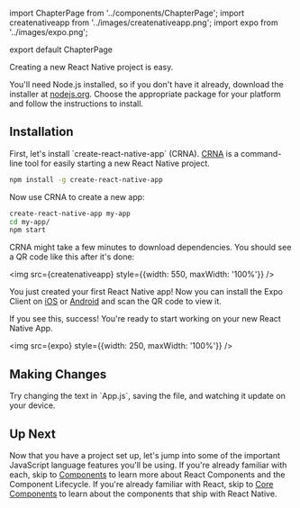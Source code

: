 import ChapterPage from '../components/ChapterPage';
import createnativeapp from '../images/createnativeapp.png';
import expo from '../images/expo.png';

export default ChapterPage

Creating a new React Native project is easy.

You'll need Node.js installed, so if you don't have it already, download the installer at [nodejs.org](https://nodejs.org/en/download/). Choose the appropriate package for your platform and follow the instructions to install.

## Installation

First, let's install \`create-react-native-app\` (CRNA). [CRNA](https://github.com/react-community/create-react-native-app) is a command-line tool for easily starting a new React Native project.

```bash
npm install -g create-react-native-app
```

Now use CRNA to create a new app:

```bash
create-react-native-app my-app
cd my-app/
npm start
```

CRNA might take a few minutes to download dependencies. You should see a QR code like this after it's done:

<img src={createnativeapp} style={{width: 550, maxWidth: '100%'}} />

You just created your first React Native app! Now you can install the Expo Client on [iOS](https://itunes.apple.com/us/app/expo-client/id982107779?mt=8) or [Android](https://play.google.com/store/apps/details?id=host.exp.exponent&hl=en) and scan the QR code to view it.

If you see this, success! You're ready to start working on your new React Native App.

<img src={expo} style={{width: 250, maxWidth: '100%'}} />

## Making Changes

Try changing the text in \`App.js\`, saving the file, and watching it update on your device.

## Up Next

Now that you have a project set up, let's jump into some of the important JavaScript language features you'll be using. If you're already familiar with each, skip to [Components](components) to learn more about React Components and the Component Lifecycle. If you're already familiar with React, skip to [Core Components](core_components) to learn about the components that ship with React Native.
